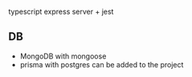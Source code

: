 typescript express server + jest

## DB

- MongoDB with mongoose
- prisma with postgres
  can be added to the project

